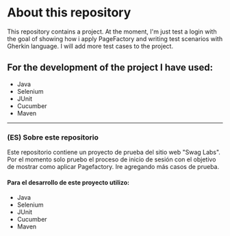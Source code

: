 # About this repository

This repository contains a project. At the moment, I'm just test a login with the goal of showing how i apply PageFactory and writing test scenarios with Gherkin language. I will add more test cases to the project.

## For the development of the project I have used:
* Java
* Selenium
* JUnit
* Cucumber
* Maven
--------------------------------------------------------------------------------

### (ES) Sobre este repositorio

Este repositorio contiene un proyecto de prueba del sitio web "Swag Labs". Por el momento solo pruebo el proceso de inicio de sesión con el objetivo de mostrar como aplicar Pagefactory. Ire agregando más casos de prueba.

#### Para el desarrollo de este proyecto utilizo:
* Java
* Selenium
* JUnit
* Cucumber
* Maven
